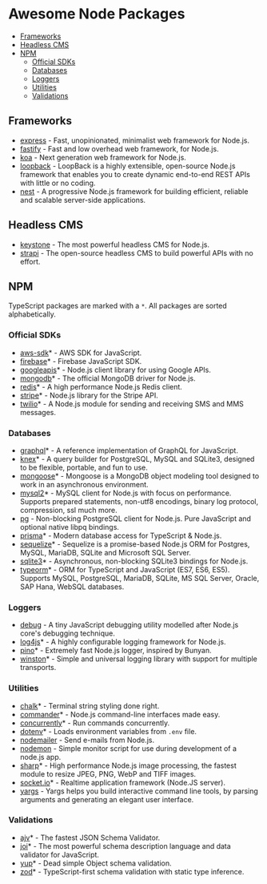 # Awesome Node Packages

-   [Frameworks](#frameworks)
-   [Headless CMS](#headless-cms)
-   [NPM](#npm)
    -   [Official SDKs](#official-sdks)
    -   [Databases](#databases)
    -   [Loggers](#loggers)
    -   [Utilities](#utilities)
    -   [Validations](#validations)

## Frameworks

-   [express](https://expressjs.com/) - Fast, unopinionated, minimalist web framework for Node.js.
-   [fastify](https://fastify.dev/) - Fast and low overhead web framework, for Node.js.
-   [koa](https://koajs.com/) - Next generation web framework for Node.js.
-   [loopback](https://loopback.io/) - LoopBack is a highly extensible, open-source Node.js framework that enables you to create dynamic end-to-end REST APIs with little or no coding.
-   [nest](https://www.nestjs.com/) - A progressive Node.js framework for building efficient, reliable and scalable server-side applications.

## Headless CMS

-   [keystone](https://keystonejs.com/) - The most powerful headless CMS for Node.js.
-   [strapi](https://strapi.io/) - The open-source headless CMS to build powerful APIs with no effort.

## NPM

TypeScript packages are marked with a `*`. All packages are sorted alphabetically.

### Official SDKs

-   [aws-sdk](https://www.npmjs.com/package/aws-sdk)\* - AWS SDK for JavaScript.
-   [firebase](https://www.npmjs.com/package/firebase)\* - Firebase JavaScript SDK.
-   [googleapis](https://www.npmjs.com/package/googleapis)\* - Node.js client library for using Google APIs.
-   [mongodb](https://www.npmjs.com/package/mongodb)\* - The official MongoDB driver for Node.js.
-   [redis](https://www.npmjs.com/package/redis)\* - A high performance Node.js Redis client.
-   [stripe](https://www.npmjs.com/package/stripe)\* - Node.js library for the Stripe API.
-   [twilio](https://www.npmjs.com/package/twilio)\* - A Node.js module for sending and receiving SMS and MMS messages.

### Databases

-   [graphql](https://www.npmjs.com/package/graphql)\* - A reference implementation of GraphQL for JavaScript.
-   [knex](https://www.npmjs.com/package/knex)\* - A query builder for PostgreSQL, MySQL and SQLite3, designed to be flexible, portable, and fun to use.
-   [mongoose](https://www.npmjs.com/package/mongoose)\* - Mongoose is a MongoDB object modeling tool designed to work in an asynchronous environment.
-   [mysql2](https://www.npmjs.com/package/mysql2)\* - MySQL client for Node.js with focus on performance. Supports prepared statements, non-utf8 encodings, binary log protocol, compression, ssl much more.
-   [pg](https://www.npmjs.com/package/pg) - Non-blocking PostgreSQL client for Node.js. Pure JavaScript and optional native libpq bindings.
-   [prisma](https://www.npmjs.com/package/prisma)\* - Modern database access for TypeScript & Node.js.
-   [sequelize](https://www.npmjs.com/package/sequelize)\* - Sequelize is a promise-based Node.js ORM for Postgres, MySQL, MariaDB, SQLite and Microsoft SQL Server.
-   [sqlite3](https://www.npmjs.com/package/sqlite3)\* - Asynchronous, non-blocking SQLite3 bindings for Node.js.
-   [typeorm](https://www.npmjs.com/package/typeorm)\* - ORM for TypeScript and JavaScript (ES7, ES6, ES5). Supports MySQL, PostgreSQL, MariaDB, SQLite, MS SQL Server, Oracle, SAP Hana, WebSQL databases.

### Loggers

-   [debug](https://www.npmjs.com/package/debug) - A tiny JavaScript debugging utility modelled after Node.js core's debugging technique.
-   [log4js](https://www.npmjs.com/package/log4js)\* - A highly configurable logging framework for Node.js.
-   [pino](https://www.npmjs.com/package/pino)\* - Extremely fast Node.js logger, inspired by Bunyan.
-   [winston](https://www.npmjs.com/package/winston)\* - Simple and universal logging library with support for multiple transports.

### Utilities

-   [chalk](https://www.npmjs.com/package/chalk)\* - Terminal string styling done right.
-   [commander](https://www.npmjs.com/package/commander)\* - Node.js command-line interfaces made easy.
-   [concurrently](https://www.npmjs.com/package/concurrently)\* - Run commands concurrently.
-   [dotenv](https://www.npmjs.com/package/dotenv)\* - Loads environment variables from `.env` file.
-   [nodemailer](https://www.npmjs.com/package/nodemailer) - Send e-mails from Node.js.
-   [nodemon](https://www.npmjs.com/package/nodemon) - Simple monitor script for use during development of a node.js app.
-   [sharp](https://www.npmjs.com/package/sharp)\* - High performance Node.js image processing, the fastest module to resize JPEG, PNG, WebP and TIFF images.
-   [socket.io](https://www.npmjs.com/package/socket.io)\* - Realtime application framework (Node.JS server).
-   [yargs](https://www.npmjs.com/package/yargs) - Yargs helps you build interactive command line tools, by parsing arguments and generating an elegant user interface.

### Validations

-   [ajv](https://www.npmjs.com/package/ajv)\* - The fastest JSON Schema Validator.
-   [joi](https://www.npmjs.com/package/joi)\* - The most powerful schema description language and data validator for JavaScript.
-   [yup](https://www.npmjs.com/package/yup)\* - Dead simple Object schema validation.
-   [zod](https://www.npmjs.com/package/zod)\* - TypeScript-first schema validation with static type inference.
